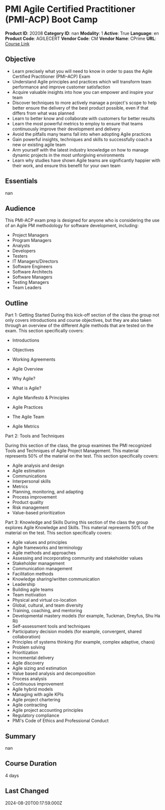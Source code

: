 # PMI Agile Certified Practitioner (PMI-ACP) Boot Camp

**Product ID**: 20208
**Category ID**: nan
**Modality**: 1
**Active**: True
**Language**: en
**Product Code**: AGILECERT
**Vendor Code**: CM
**Vendor Name**: CPrime
**URL**: [Course Link](https://www.fastlaneus.com/course/cprime-agilecert)

## Objective
- Learn precisely what you will need to know in order to pass the Agile Certified Practitioner (PMI–ACP) Exam
- Understand Agile principles and practices which will transform team performance and improve customer satisfaction
- Acquire valuable insights into how you can empower and inspire your team
- Discover techniques to more actively manage a project's scope to help better ensure the delivery of the best product possible, even if that differs from what was planned
- Learn to better know and collaborate with customers for better results
- Learn the most powerful metrics to employ to ensure that teams continuously improve their development and delivery
- Avoid the pitfalls many teams fall into when adopting Agile practices
- Gain powerful insights, techniques and skills to successfully coach a new or existing agile team
- Arm yourself with the latest industry knowledge on how to manage dynamic projects in the most unforgiving environments
- Learn why studies have shown Agile teams are significantly happier with their work, and ensure this benefit for your own team

## Essentials
nan

## Audience
This PMI-ACP exam prep is designed for anyone who is considering the use of an Agile PM methodology for software development, including:


- Project Managers
- Program Managers
- Analysts
- Developers
- Testers
- IT Managers/Directors
- Software Engineers
- Software Architects
- Software Managers
- Testing Managers
- Team Leaders

## Outline
Part 1: Getting Started
During this kick-off section of the class the group not only covers introductions and course objectives, but they are also taken through an overview of the different Agile methods that are tested on the exam. This section specifically covers:



- Introductions
- Objectives
- Working Agreements
- Agile Overview

- Why Agile?
- What is Agile?
- Agile Manifesto & Principles
- Agile Practices
- The Agile Team
- Agile Metrics

Part 2: Tools and Techniques

During this section of the class, the group examines the PMI recognized Tools and Techniques of Agile Project Management. This material represents 50% of the material on the test. This section specifically covers:


- Agile analysis and design
- Agile estimation
- Communications
- Interpersonal skills
- Metrics
- Planning, monitoring, and adapting
- Process improvement
- Product quality
- Risk management
- Value-based prioritization

Part 3: Knowledge and Skills
During this section of the class the group explores Agile Knowledge and Skills. This material represents 50% of the material on the test. This section specifically covers:



- Agile values and principles
- Agile frameworks and terminology
- Agile methods and approaches
- Assessing and incorporating community and stakeholder values
- Stakeholder management
- Communication management
- Facilitation methods
- Knowledge sharing/written communication
- Leadership
- Building agile teams
- Team motivation
- Physical and virtual co-location
- Global, cultural, and team diversity
- Training, coaching, and mentoring
- Developmental mastery models (for example, Tuckman, Dreyfus, Shu Ha Ri)
- Self-assessment tools and techniques
- Participatory decision models (for example, convergent, shared collaboration)
- Principles of systems thinking (for example, complex adaptive, chaos)
- Problem solving
- Prioritization
- Incremental delivery
- Agile discovery
- Agile sizing and estimation
- Value based analysis and decomposition
- Process analysis
- Continuous improvement
- Agile hybrid models
- Managing with agile KPIs
- Agile project chartering
- Agile contracting
- Agile project accounting principles
- Regulatory compliance
- PMI's Code of Ethics and Professional Conduct

## Summary
nan

## Course Duration
4 days

## Last Changed
2024-08-20T00:17:59.000Z

